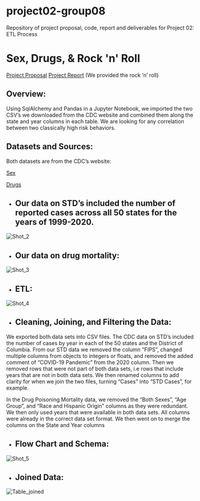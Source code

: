 # project02-group08

Repository of project proposal, code, report and deliverables for Project 02: ETL Process

# Sex, Drugs, & Rock 'n' Roll

[Project Proposal](https://docs.google.com/document/d/1RFb7IEyzIcZibg6yYicxdovRzCjD16xTP9S5BatR0ic)
[Project Report](https://docs.google.com/document/d/1jK2BWVyp8J8xNuurK2LMisBjWJ_Bf4_onJ2J_zObW2w/edit#heading=h.nnmbyo668zdd)
(We provided the rock ‘n’ roll)

## Overview:

Using SqlAlchemy and Pandas in a Jupyter Notebook, we imported the two CSV’s we downloaded from the CDC  website and combined them along the state and year columns in each table. We are looking for any correlation between two classically high risk behaviors.

## Datasets and Sources:

Both datasets are from the CDC’s website:

[Sex](https://gis.cdc.gov/grasp/nchhstpatlas/tables.html)

[Drugs](https://data.cdc.gov/NCHS/NCHS-Drug-Poisoning-Mortality-by-State-United-Stat/xbxb-epbu)

* ## Our data on STD’s included the number of reported cases across all 50 states for the years of 1999-2020. 

![Shot_2](https://user-images.githubusercontent.com/112498067/206604237-ab3dcfd1-9423-42bf-8647-719be2b6de9d.png)

* ## Our data on drug mortality:

![Shot_3](https://user-images.githubusercontent.com/112498067/206604603-12172194-04b6-4ce4-ad0a-1ca65c7bc107.png)

* ## ETL:

![Shot_4](https://user-images.githubusercontent.com/112498067/206604861-2ef90f07-d3d5-4389-9858-ba572bc9083e.png)

* ## Cleaning, Joining, and Filtering the Data:

We exported both data sets into CSV files. The CDC data on STD’s included the number of cases by year in each of the 50 states and the District of Columbia.  From our STD data we removed the column “FIPS”, changed multiple columns from objects to integers or floats,  and removed the added comment of “COVID-19 Pandemic” from the 2020 column. Then we removed rows that were not part of both data sets, i.e rows that include years that are not in both data sets. We then renamed columns to add clarity for when we join the two files, turning “Cases” into “STD Cases”, for example.

In the Drug Poisoning Mortality data, we removed the “Both Sexes”, “Age Group”, and “Race and Hispanic Origin” columns as they were redundant. We then only used years that were available in both data sets. All columns were already in the correct data set format.
We then went on to merge the columns on the State and Year columns

* ## Flow Chart and Schema:

![Shot_5](https://user-images.githubusercontent.com/112498067/206607691-c9895460-1720-48e8-9c84-897fe72519ad.png)

* ## Joined Data:

![Table_joined](https://user-images.githubusercontent.com/112498067/206608228-18251f08-6313-49dd-9711-a4fcecac9fbe.png)



